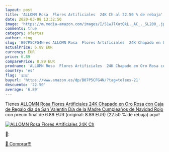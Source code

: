 ```yaml
---
layout: post
title: 'ALLOMN Rosa  Flores Artificiales  24K Ch al 22.50 % de rebaja'
date: 2020-03-08 13:32:50
image: 'https://m.media-amazon.com/images/I/51wJlXutQkL._AC_._SL200_.jpg'
comments: true
category: ofertas
author: ring
slug: 'B07P5CFG4N-es ALLOMN Rosa  Flores Artificiales  24K Chapado en Oro Rosa con Caja de Regalo día de San Valentín Día de la Madre Cumpleaños de Navidad  Rojo '
actualPrice: 6.89 EUR
currency: EUR
price: 6.89
comparePrice: 8.89 EUR
prodname: 'ALLOMN Rosa  Flores Artificiales  24K Chapado en Oro Rosa con Caja de Regalo día de San Valentín Día de la Madre Cumpleaños de Navidad  Rojo '
country: 'es'
flag: '🇪🇸'
buyurl: 'https://www.amazon.es/dp/B07P5CFG4N/?tag=tolees-21'
descuento: '22.50'
average: '6.89'
---
```


Tienes [ALLOMN Rosa  Flores Artificiales  24K Chapado en Oro Rosa con Caja de Regalo día de San Valentín Día de la Madre Cumpleaños de Navidad  Rojo ](https://www.amazon.es/dp/B07P5CFG4N/?tag=tolees-21) con precio final de  6.89 EUR (original: 8.89 EUR) (22.50 %  de rebaja) aqui!

[![ALLOMN Rosa  Flores Artificiales  24K Ch](https://m.media-amazon.com/images/I/51wJlXutQkL._AC_._SL200_.jpg)](https://www.amazon.es/dp/B07P5CFG4N/?tag=tolees-21)

🔎:


[🛒 Comprar!!!](https://www.amazon.es/dp/B07P5CFG4N/?tag=tolees-21)
